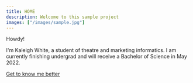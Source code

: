 ```yaml
---
title: HOME
description: Welcome to this sample project
images: ["/images/sample.jpg"]
---
```


Howdy!

I'm Kaleigh White, a student of theatre and marketing informatics. I am currently finishing undergrad and will receive a Bachelor of Science in May 2022.

[Get to know me better](/about "Get to know me better")
